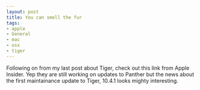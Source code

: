 ```yaml
---
layout: post
title: You can smell the fur
tags:
- apple
- General
- mac
- osx
- tiger
---
```

Following on from my last post about Tiger, check out this link from Apple Insider. Yep they are still working on updates to Panther but the news about the first maintainance update to Tiger, 10.4.1 looks mighty interesting.
